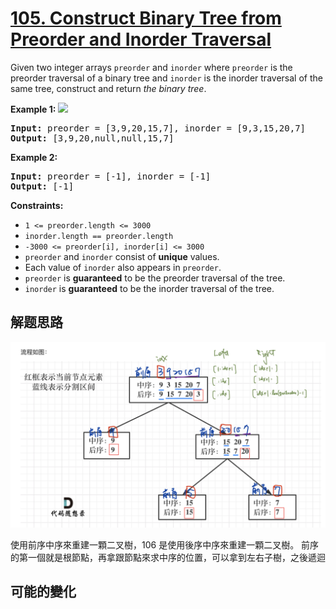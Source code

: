 # [105. Construct Binary Tree from Preorder and Inorder Traversal](https://leetcode.com/problems/construct-binary-tree-from-preorder-and-inorder-traversal/)
Given two integer arrays <code>preorder</code> and <code>inorder</code> where <code>preorder</code> is the preorder traversal of a binary tree and <code>inorder</code> is the inorder traversal of the same tree, construct and return _the binary tree_.



**Example 1:**
![](https://assets.leetcode.com/uploads/2021/02/19/tree.jpg)

<pre><strong>Input:</strong> preorder = [3,9,20,15,7], inorder = [9,3,15,20,7]
<strong>Output:</strong> [3,9,20,null,null,15,7]
</pre>

**Example 2:**


<pre><strong>Input:</strong> preorder = [-1], inorder = [-1]
<strong>Output:</strong> [-1]
</pre>



**Constraints:**


- <code>1 &lt;= preorder.length &lt;= 3000</code>
- <code>inorder.length == preorder.length</code>
- <code>-3000 &lt;= preorder[i], inorder[i] &lt;= 3000</code>
- <code>preorder</code> and <code>inorder</code> consist of **unique** values.
- Each value of <code>inorder</code> also appears in <code>preorder</code>.
- <code>preorder</code> is **guaranteed** to be the preorder traversal of the tree.
- <code>inorder</code> is **guaranteed** to be the inorder traversal of the tree.


##  解题思路

![](1.png)

使用前序中序來重建一顆二叉樹，106 是使用後序中序來重建一顆二叉樹。
前序的第一個就是根節點，再拿跟節點來求中序的位置，可以拿到左右子樹，之後遞迴

##  可能的變化

